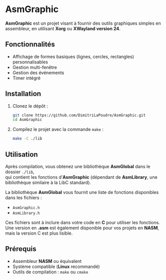 # AsmGraphic

**AsmGraphic** est un projet visant à fournir des outils graphiques simples en assembleur, en utilisant **Xorg** ou **XWayland version 24**.

## Fonctionnalités

- Affichage de formes basiques (lignes, cercles, rectangles) personnalisables
- Gestion multi-fenêtre
- Gestion des événements
- Timer intégré

## Installation

1. Clonez le dépôt :
    ```bash
    git clone https://github.com/DimitriLaPoudre/AsmGraphic.git
    cd AsmGraphic
    ```

2. Compilez le projet avec la commande `make` :
    ```bash
    make -C ./lib
    ```

## Utilisation

Après compilation, vous obtenez une bibliothèque **AsmGlobal** dans le dossier `./lib`,  
qui contient les fonctions d’**AsmGraphic** (dépendant de **AsmLibrary**, une bibliothèque similaire à la LibC standard).

La bibliothèque **AsmGlobal** vous fournit une liste de fonctions disponibles dans les fichiers :
- `AsmGraphic.h`
- `AsmLibrary.h`

Ces fichiers sont à inclure dans votre code en **C** pour utiliser les fonctions.  
Une version en **.asm** est également disponible pour vos projets en **NASM**, mais la version C est plus lisible.

## Prérequis

- Assembleur **NASM** ou équivalent
- Système compatible (**Linux** recommandé)
- Outils de compilation : `make` ou `cmake`
